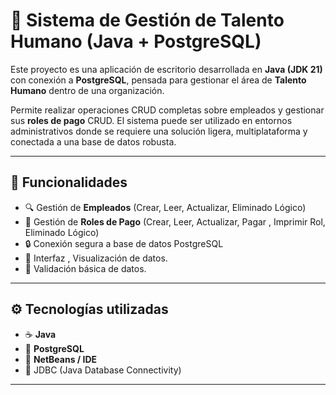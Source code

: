 # 🧾 Sistema de Gestión de Talento Humano (Java + PostgreSQL)

Este proyecto es una aplicación de escritorio desarrollada en **Java (JDK 21)** con conexión a **PostgreSQL**, pensada para gestionar el área de **Talento Humano** dentro de una organización.

Permite realizar operaciones CRUD completas sobre empleados y gestionar sus **roles de pago** CRUD. El sistema puede ser utilizado en entornos administrativos donde se requiere una solución ligera, multiplataforma y conectada a una base de datos robusta.

---

## 🚀 Funcionalidades

- 🔍 Gestión de **Empleados** (Crear, Leer, Actualizar, Eliminado Lógico)
- 💼 Gestión de **Roles de Pago** (Crear, Leer, Actualizar, Pagar , Imprimir Rol, Eliminado Lógico)
- 🔒 Conexión segura a base de datos PostgreSQL
- 🧾 Interfaz , Visualización de datos.
- 💬 Validación básica de datos.

---

## ⚙️ Tecnologías utilizadas

- ☕ **Java**
- 🐘 **PostgreSQL**
- 🧠 **NetBeans / IDE**
- 📂 JDBC (Java Database Connectivity)

---

